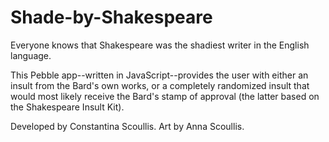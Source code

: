 # Shade-by-Shakespeare
Everyone knows that Shakespeare was the shadiest writer in the English language. 

This Pebble app--written in JavaScript--provides the user with either an insult from the Bard's own works, or a completely randomized insult that would most likely receive the Bard's stamp of approval (the latter based on the Shakespeare Insult Kit).

Developed by Constantina Scoullis.
Art by Anna Scoullis.
